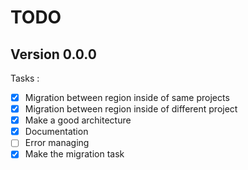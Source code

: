 # TODO

## Version 0.0.0

Tasks :

- [X] Migration between region inside of same projects
- [X] Migration between region inside of different project
- [X] Make a good architecture
- [X] Documentation
- [ ] Error managing
- [X] Make the migration task
